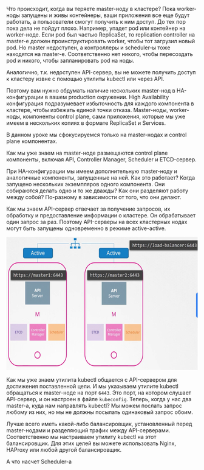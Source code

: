 Что происходит, когда вы теряете master-ноду в кластере? Пока worker-ноды запущены и живы контейнеры, ваши приложения все еще будут работать, а пользователи смогут получить к ним доступ. До тех пор пока дела не пойдут плохо. Например, упадет pod или контейнер на worker-ноде. Если pod был частью ReplicaSet, то replication controller на master-е должен проинструктировать worker, чтобы тот загрузил новый pod. Но master недоступен, а контроллеры и scheduler-ы тоже находятся на master-е. Соответственно нет никого, чтобы пересоздать pod и никого, чтобы запланировать pod на ноды.

Аналогично, т.к. недоступен API-сервер, вы не можете получить доступ к кластеру извне с помощью утилиты kubectl или через API.

Поэтому вам нужно обдумать наличие нескольких master-нод в HA-конфигурации в вашем production окружении. High Availability конфигурация подразумевает избыточность для каждого компонента в кластере, чтобы избежать единой точки отказа. Master-ноды, worker-ноды, компоненты control plane, сами приложения, которые мы уже имеем в нескольких копиях в формате ReplicaSet и Services.

В данном уроке мы сфокусируемся только на master-нодах и control plane компонентах.

Как мы уже знаем на master-ноде размещаются control plane компоненты, включая API, Controller Manager, Scheduler и ETCD-сервер.

При HA-конфигурации мы имеем дополнительную master-ноду и аналогичные компоненты, запущенные на ней. Как это работает? Когда запущено нескольких экземпляров одного компонента. Они собираются делать одно и то же дважды? Как они разделяют работу между собой? По-разному в зависимости от того, что они делают.

Как мы знаем API-сервер отвечает за получение запросов, их обработку и предоставление информации о кластере. Он обрабатывает один запрос за раз. Поэтому API-серверы на всех кластерных нодах могут быть запущены одновременно в режиме active-active.

<img src="image-1.png" width="600" height="350"><br>

Как мы уже знаем утилита kubectl общается с API-сервером для достижения поставленной цели. И мы указываем утилите kubectl обращаться к master-ноде на порт `6443`. Это порт, на котором слушает API-сервер, и он настроен в файле `kubeconfig`. Теперь, когда у нас два master-а, куда нам направлять kubectl? Мы можем послать запрос любому из них, но мы не должны посылать одинаковый запрос обоим.

Лучше всего иметь какой-либо балансировщик, установленный перед master-нодами и разделяющий трафик между API-серверами. Соответственно мы настраиваем утилиту kubectl на этот балансировщик. Для этих целей вы можете использовать Nginx, HAProxy или любой другой балансировщик.

А что насчет Scheduler-а 